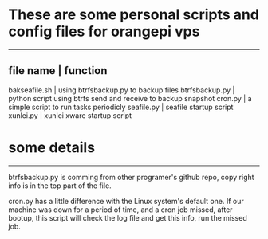 # These are some personal scripts and config files for orangepi vps
---------

file name | function
--------------------------
bakseafile.sh | using btrfsbackup.py to backup files 
btrfsbackup.py | python script using btrfs send and receive to backup snapshot
cron.py | a simple script to run tasks periodicly
seafile.py | seafile startup script
xunlei.py | xunlei xware startup script


# some details
--------
btrfsbackup.py is comming from other programer's github repo, copy right info
is in the top part of the file.

cron.py has a little difference with the Linux system's default one. If our
machine was down for a period of time, and a cron job missed, after bootup,
this script will check the log file and get this info, run the missed job.
